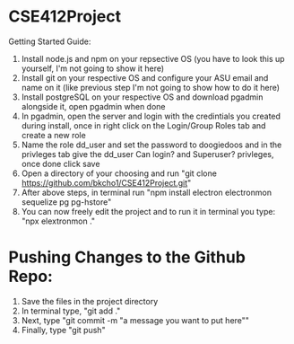 # CSE412Project
Getting Started Guide:
1. Install node.js and npm on your repsective OS (you have to look this up yourself, I'm not going to show it here)
2. Install git on your respective OS and configure your ASU email and name on it (like previous step I'm not going to show how to do it here)
3. Install postgreSQL on your respective OS and download pgadmin alongside it, open pgadmin when done
4. In pgadmin, open the server and login with the credintials you created during install, once in right click on the Login/Group Roles tab and create a new role
5. Name the role dd_user and set the password to doogiedoos and in the privleges tab give the dd_user Can login? and Superuser? privleges, once done click save
6. Open a directory of your choosing and run "git clone https://github.com/bkcho1/CSE412Project.git"
7. After above steps, in terminal run "npm install electron electronmon sequelize pg pg-hstore"
8. You can now freely edit the project and to run it in terminal you type: "npx elextronmon ."

# Pushing Changes to the Github Repo:
1. Save the files in the project directory
2. In terminal type, "git add ."
3. Next, type "git commit -m "a message you want to put here""
4. Finally, type "git push"

